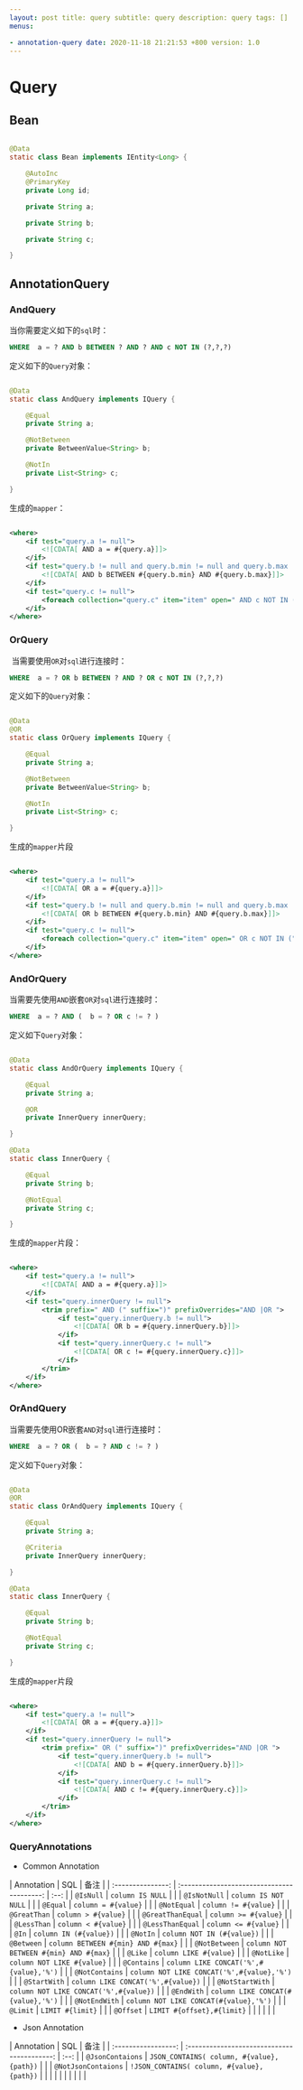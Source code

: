 ```yaml
---
layout: post title: query subtitle: query description: query tags: []
menus:

- annotation-query date: 2020-11-18 21:21:53 +800 version: 1.0
---
```


# Query

## Bean

```java

@Data
static class Bean implements IEntity<Long> {

    @AutoInc
    @PrimaryKey
    private Long id;

    private String a;

    private String b;

    private String c;

}
```

## AnnotationQuery

### AndQuery

当你需要定义如下的`sql`时：

```sql
WHERE  a = ? AND b BETWEEN ? AND ? AND c NOT IN (?,?,?)
```

定义如下的`Query`对象：

```java

@Data
static class AndQuery implements IQuery {

    @Equal
    private String a;

    @NotBetween
    private BetweenValue<String> b;

    @NotIn
    private List<String> c;

}
```

生成的`mapper`：

```xml

<where>
    <if test="query.a != null">
        <![CDATA[ AND a = #{query.a}]]>
    </if>
    <if test="query.b != null and query.b.min != null and query.b.max != null">
        <![CDATA[ AND b BETWEEN #{query.b.min} AND #{query.b.max}]]>
    </if>
    <if test="query.c != null">
        <foreach collection="query.c" item="item" open=" AND c NOT IN (" close=")" separator=",">#{item}</foreach>
    </if>
</where>

```

### OrQuery

​ 当需要使用`OR`对`sql`进行连接时：

```sql
WHERE  a = ? OR b BETWEEN ? AND ? OR c NOT IN (?,?,?)
```

定义如下的`Query`对象：

```java

@Data
@OR
static class OrQuery implements IQuery {

    @Equal
    private String a;

    @NotBetween
    private BetweenValue<String> b;

    @NotIn
    private List<String> c;

}
```

生成的`mapper`片段

```xml

<where>
    <if test="query.a != null">
        <![CDATA[ OR a = #{query.a}]]>
    </if>
    <if test="query.b != null and query.b.min != null and query.b.max != null">
        <![CDATA[ OR b BETWEEN #{query.b.min} AND #{query.b.max}]]>
    </if>
    <if test="query.c != null">
        <foreach collection="query.c" item="item" open=" OR c NOT IN (" close=")" separator=",">#{item}</foreach>
    </if>
</where>

```

### AndOrQuery

当需要先使用`AND`嵌套`OR`对`sql`进行连接时：

```sql
WHERE  a = ? AND (  b = ? OR c != ? )
```

定义如下`Query`对象：

```java

@Data
static class AndOrQuery implements IQuery {

    @Equal
    private String a;

    @OR
    private InnerQuery innerQuery;

}

@Data
static class InnerQuery {

    @Equal
    private String b;

    @NotEqual
    private String c;

}
```

生成的`mapper`片段：

```xml

<where>
    <if test="query.a != null">
        <![CDATA[ AND a = #{query.a}]]>
    </if>
    <if test="query.innerQuery != null">
        <trim prefix=" AND (" suffix=")" prefixOverrides="AND |OR ">
            <if test="query.innerQuery.b != null">
                <![CDATA[ OR b = #{query.innerQuery.b}]]>
            </if>
            <if test="query.innerQuery.c != null">
                <![CDATA[ OR c != #{query.innerQuery.c}]]>
            </if>
        </trim>
    </if>
</where>

```

### OrAndQuery

当需要先使用OR嵌套`AND`对`sql`进行连接时：

```sql
WHERE  a = ? OR (  b = ? AND c != ? )
```

定义如下`Query`对象：

```java

@Data
@OR
static class OrAndQuery implements IQuery {

    @Equal
    private String a;

    @Criteria
    private InnerQuery innerQuery;

}

@Data
static class InnerQuery {

    @Equal
    private String b;

    @NotEqual
    private String c;

}
```

生成的`mapper`片段

```xml

<where>
    <if test="query.a != null">
        <![CDATA[ OR a = #{query.a}]]>
    </if>
    <if test="query.innerQuery != null">
        <trim prefix=" OR (" suffix=")" prefixOverrides="AND |OR ">
            <if test="query.innerQuery.b != null">
                <![CDATA[ AND b = #{query.innerQuery.b}]]>
            </if>
            <if test="query.innerQuery.c != null">
                <![CDATA[ AND c != #{query.innerQuery.c}]]>
            </if>
        </trim>
    </if>
</where>

```

### QueryAnnotations

* Common Annotation

| Annotation | SQL | 备注 | | :---------------: | :----------------------------------------: | :--: | |     `@IsNull`
|              `column IS NULL`              | | |   `@IsNotNull`    |            `column IS NOT NULL`            | |
|     `@Equal`      |            `column = #{value}`             | | |    `@NotEqual`
|            `column != #{value}`            | | |   `@GreatThan`    |            `column > #{value}`             | |
| `@GreatThanEqual` |            `column >= #{value}`            | | |    `@LessThan`
|            `column < #{value}`             | | | `@LessThanEqual`  |            `column <= #{value}`            | |
|       `@In`       |           `column IN (#{value})`           | | |     `@NotIn`
|         `column NOT IN (#{value})`         | | |    `@Between`     |     `column BETWEEN #{min} AND #{max}`     | |
|   `@NotBetween`   |   `column NOT BETWEEN #{min} AND #{max}`   | | |      `@Like`
|           `column LIKE #{value}`           | | |    `@NotLike`     |         `column NOT LIKE #{value}`         | |
|    `@Contains`    |   `column LIKE CONCAT('%',#{value},'%')`   | | |  `@NotContains`
| `column NOT LIKE CONCAT('%',#{value},'%')` | | |   `@StartWith`    |     `column LIKE CONCAT('%',#{value})`     | |
|  `@NotStartWith`  |   `column NOT LIKE CONCAT('%',#{value})`   | | |    `@EndWith`
|     `column LIKE CONCAT(#{value},'%')`     | | |   `@NotEndWith`   |   `column NOT LIKE CONCAT(#{value},'%')`   | |
|     `@Limit`      |              `LIMIT #{limit}`              | | |     `@Offset`
|         `LIMIT #{offset},#{limit}`         | | | | | |

* Json Annotation

| Annotation | SQL | 备注 | | :-----------------: | :-----------------------------------------: | :--: |
|  `@JsonContaions`   | `JSON_CONTAINS( column, #{value}, {path})`  | | | `@NotJsonContaions`
| `!JSON_CONTAINS( column, #{value}, {path})` | | | | | | | | | |

